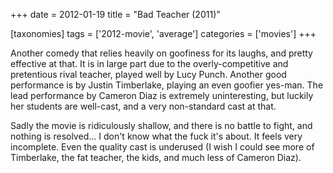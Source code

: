 +++
date = 2012-01-19
title = "Bad Teacher (2011)"

[taxonomies]
tags = ['2012-movie', 'average']
categories = ['movies']
+++

Another comedy that relies heavily on goofiness for its laughs, and
pretty effective at that. It is in large part due to the
overly-competitive and pretentious rival teacher, played well by Lucy
Punch. Another good performance is by Justin Timberlake, playing an even
goofier yes-man. The lead performance by Cameron Diaz is extremely
uninteresting, but luckily her students are well-cast, and a very
non-standard cast at that.

Sadly the movie is ridiculously shallow, and there is no battle to
fight, and nothing is resolved... I don't know what the fuck it's
about. It feels very incomplete. Even the quality cast is underused (I
wish I could see more of Timberlake, the fat teacher, the kids, and much
less of Cameron Diaz).
